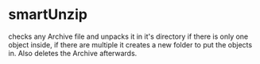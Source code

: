 # smartUnzip

checks any Archive file and unpacks it in it's directory if there is only one object inside, if there are multiple it creates a new folder to put the objects in. Also deletes the Archive afterwards.

